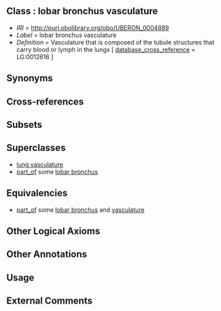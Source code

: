 
## Class : lobar bronchus vasculature

 * *IRI* = http://purl.obolibrary.org/obo/UBERON_0004889
 * *Label* = lobar bronchus vasculature
 * *Definition* = Vasculature that is composed of the tubule structures that carry blood or lymph in the lungs [ [database_cross_reference](../../ef/oboInOwl#hasDbXref.md) = LG:0012616 ]

## Synonyms


## Cross-references


## Subsets


## Superclasses

 * [lung vasculature](../../UBERON/02/UBERON_0000102.md)
 * [part_of](../../BFO/50/BFO_0000050.md) some [lobar bronchus](../../UBERON/83/UBERON_0002183.md)

## Equivalencies

 * [part_of](../../BFO/50/BFO_0000050.md) some [lobar bronchus](../../UBERON/83/UBERON_0002183.md) and [vasculature](../../UBERON/49/UBERON_0002049.md)

## Other Logical Axioms


## Other Annotations


## Usage


## External Comments

